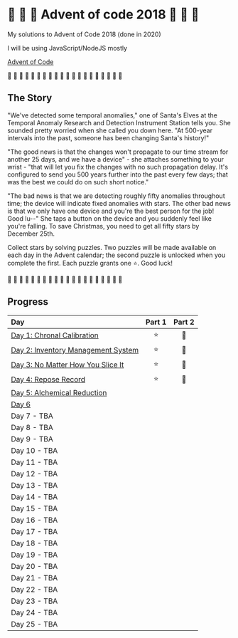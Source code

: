 # 🎄 🎅 🎄 Advent of code 2018 🎄 🎅 🎄

My solutions to Advent of Code 2018 (done in 2020)

I will be using JavaScript/NodeJS mostly

[Advent of Code](https://adventofcode.com/2018)

🎄 🎄 🎄 🎄 🎄 🎄 🎄 🎄 🎄 🎄 🎄 🎄 🎄 🎄 🎄 🎄 🎄 🎄 🎄 🎄

## The Story

"We've detected some temporal anomalies," one of Santa's Elves at the Temporal Anomaly Research and Detection Instrument Station tells you. She sounded pretty worried when she called you down here. "At 500-year intervals into the past, someone has been changing Santa's history!"

"The good news is that the changes won't propagate to our time stream for another 25 days, and we have a device" - she attaches something to your wrist - "that will let you fix the changes with no such propagation delay. It's configured to send you 500 years further into the past every few days; that was the best we could do on such short notice."

"The bad news is that we are detecting roughly fifty anomalies throughout time; the device will indicate fixed anomalies with stars. The other bad news is that we only have one device and you're the best person for the job! Good lu--" She taps a button on the device and you suddenly feel like you're falling. To save Christmas, you need to get all fifty stars by December 25th.

Collect stars by solving puzzles. Two puzzles will be made available on each day in the Advent calendar; the second puzzle is unlocked when you complete the first. Each puzzle grants one ⭐. Good luck!

🎄 🎄 🎄 🎄 🎄 🎄 🎄 🎄 🎄 🎄 🎄 🎄 🎄 🎄 🎄 🎄 🎄 🎄 🎄 🎄

## Progress

| Day                                                            | Part 1 | Part 2 |
| :------------------------------------------------------------- | :----: | :----: |
| [Day 1: Chronal Calibration](src/01/summary.md#readme)         |   ⭐   |   🌟   |
| [Day 2: Inventory Management System](src/02/summary.md#readme) |   ⭐   |   🌟   |
| [Day 3: No Matter How You Slice It](src/03/summary.md#readme)  |   ⭐   |   🌟   |
| [Day 4: Repose Record](src/04/summary.md)                      |   ⭐   |   🌟   |
| [Day 5: Alchemical Reduction](src/05/summary.md)               |        |        |
| [Day 6 ](src/06/summary.md)                                    |        |        |
| Day 7 - TBA                                                    |        |        |
| Day 8 - TBA                                                    |        |        |
| Day 9 - TBA                                                    |        |        |
| Day 10 - TBA                                                   |        |        |
| Day 11 - TBA                                                   |        |        |
| Day 12 - TBA                                                   |        |        |
| Day 13 - TBA                                                   |        |        |
| Day 14 - TBA                                                   |        |        |
| Day 15 - TBA                                                   |        |        |
| Day 16 - TBA                                                   |        |        |
| Day 17 - TBA                                                   |        |        |
| Day 18 - TBA                                                   |        |        |
| Day 19 - TBA                                                   |        |        |
| Day 20 - TBA                                                   |        |        |
| Day 21 - TBA                                                   |        |        |
| Day 22 - TBA                                                   |        |        |
| Day 23 - TBA                                                   |        |        |
| Day 24 - TBA                                                   |        |        |
| Day 25 - TBA                                                   |        |        |
